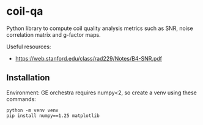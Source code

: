 # coil-qa
Python library to compute coil quality analysis metrics such as SNR, noise correlation matrix and g-factor maps.

Useful resources:
- https://web.stanford.edu/class/rad229/Notes/B4-SNR.pdf

## Installation

Environment: GE orchestra requires numpy<2, so create a venv using these commands:
~~~
python -m venv venv
pip install numpy==1.25 matplotlib
~~~
